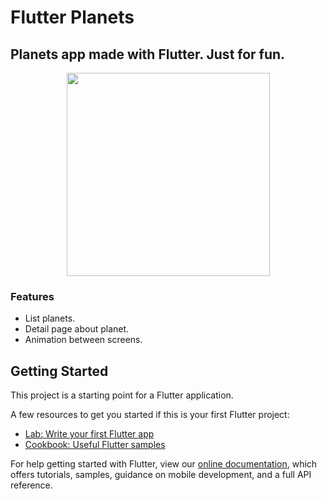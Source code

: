 # Flutter Planets
Planets app made with Flutter. Just for fun.
---

<div align="center">
    <img src="art/planets.gif" width="325"/>
</div>



### Features
- List planets.
- Detail page about planet.
- Animation between screens.


## Getting Started

This project is a starting point for a Flutter application.

A few resources to get you started if this is your first Flutter project:

- [Lab: Write your first Flutter app](https://flutter.io/docs/get-started/codelab)
- [Cookbook: Useful Flutter samples](https://flutter.io/docs/cookbook)

For help getting started with Flutter, view our 
[online documentation](https://flutter.io/docs), which offers tutorials, 
samples, guidance on mobile development, and a full API reference.
